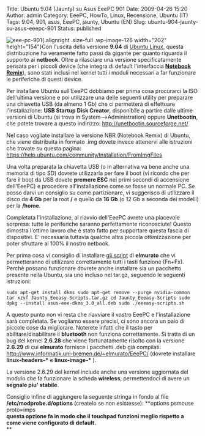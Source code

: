 Title: Ubuntu 9.04 (Jaunty) su Asus EeePC 901
Date: 2009-04-26 15:20
Author: admin
Category: EeePC, HowTo, Linux, Recensione, Ubuntu (IT)
Tags: 9.04, 901, asus, EeePC, jaunty, Ubuntu (EN)
Slug: ubuntu-904-jaunty-su-asus-eeepc-901
Status: published

![eee-pc-901](http://www.andreagrandi.it/wp-content/uploads/2008/10/eee-pc-901.jpg "eee-pc-901"){.alignright
.size-full .wp-image-126 width="202" height="154"}Con l'uscita della
versione **9.04** di [Ubuntu Linux](http://www.ubuntu.com), questa
distribuzione ha veramente fatto passi da gigante per quanto riguarda il
supporto ai **netbook**. Oltre a rilasciare una versione
specificatamente pensata per i piccoli device (che integra di default
l'interfaccia [**Notebook
Remix**](http://www.canonical.com/projects/ubuntu/unr)), sono stati
inclusi nel kernel tutti i moduli necessari a far funzionare le
periferiche di questi device.

Per installare Ubuntu sull'EeePC dobbiamo per prima cosa procurarci la
ISO dell'ultima versione e poi utilizzare una delle seguenti utility per
preparare una chiavetta USB (da almeno 1 Gb) che ci permetterà di
effettuare l'installazione: **USB Startup Disk Creator**, disponibile a
partire dalle ultime versioni di Ubuntu (si trova in
System--&gt;Administration) oppure **Unetbootin**, che potete trovare a
questo indirizzo: <http://unetbootin.sourceforge.net/>

Nel caso vogliate installare la versione NBR (Notebook Remix) di Ubuntu,
che viene distribuita in formato .img dovete invece attenervi alle
istruzioni che trovate su questa pagina:
<https://help.ubuntu.com/community/Installation/FromImgFiles>

Una volta preparata la chiavetta USB (o in alternativa va bene anche una
memoria di tipo SD) dovrete utilizzarla per fare il boot (vi ricordo che
per fare il boot da USB dovete **premere ESC** nei primi secondi di
accensione dell'EeePC) e procedere all'installazione come se fosse un
normale PC. Se posso darvi un consiglio su come partizionare, vi
suggerisco di utilizzare il disco da **4 Gb** per la root **/** e quello
da **16 Gb** (o 12 Gb a seconda dei modelli) per la **/home**.

Completata l'installazione, al riavvio dell'EeePC avrete una piacevole
sorpresa: tutte le periferiche saranno perfettamente riconosciute!
Questo dimostra l'ottimo lavoro che è stato fatto per supportare questa
fascia di dispositivi. E' necessaria tuttavia qualche altra piccola
ottimizzazione per poter sfruttare al 100% il nostro netbook.

Per prima cosa vi consiglio di installare [gli
script](http://www.informatik.uni-bremen.de/~elmurato/EeePC/Jaunty_Eeeasy-Scripts.tar.gz)
di **elmurato** che vi permetteranno di utilizzare correttamente tutti i
tasti funzione (Fn+Fx). Perchè possano funzionare dovrete anche
installare sia un pacchetto presente nella Ubuntu, sia uno incluso nel
tar.gz, seguendo le seguenti istruzioni:

`sudo apt-get install dkms sudo apt-get remove --purge nvidia-common tar xzvf Jaunty_Eeeasy-Scripts.tar.gz cd Jaunty_Eeeasy-Scripts sudo dpkg --install asus-eee-dkms_3.0_all.deb sudo ./eeeasy-scripts.sh`

A questo punto non vi resta che riavviare il vostro EeePC e
l'installazione sarà completata. Se vogliamo essere precisi, ci sono
ancora un paio di piccole cose da migliorare. Noterete infatti che il
tasto per abilitare/disabilitare il **bluetooth** non funziona
correttamente. Si tratta di un bug del kernel **2.6.28** che viene
fortunatamente risolto con la versione **2.6.29** di cui **elmurato**
fornisce i pacchetti .deb già compilati:
<http://www.informatik.uni-bremen.de/~elmurato/EeePC/> (dovrete
installare **linux-headers-\*** e **linux-image-\*** ).

La versione 2.6.29 del kernel include anche una versione aggiornata del
modulo che fa funzionare la scheda **wireless**, permettendoci di avere
un **segnale piu' stabile**.

Consiglio infine di aggiungere la seguente stringa in fondo al file
**/etc/modprobe.d/options** (createlo se non esistesse): **options
psmouse proto=imps  
**questa opzione fa in modo che il touchpad funzioni meglio rispetto a
come viene configurato di default.**  
**
